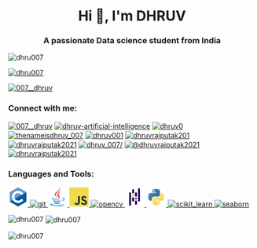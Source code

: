<h1 align="center">Hi 👋, I'm DHRUV</h1>
<h3 align="center">A passionate Data science student from India</h3>

<p align="left"> <img src="https://komarev.com/ghpvc/?username=dhru007&label=Profile%20views&color=0e75b6&style=flat" alt="dhru007" /> </p>

<p align="left"> <a href="https://github.com/ryo-ma/github-profile-trophy"><img src="https://github-profile-trophy.vercel.app/?username=dhru007" alt="dhru007" /></a> </p>

<p align="left"> <a href="https://twitter.com/007__dhruv" target="blank"><img src="https://img.shields.io/twitter/follow/007__dhruv?logo=twitter&style=for-the-badge" alt="007__dhruv" /></a> </p>

<h3 align="left">Connect with me:</h3>
<p align="left">
<a href="https://twitter.com/007__dhruv" target="blank"><img align="center" src="https://raw.githubusercontent.com/rahuldkjain/github-profile-readme-generator/master/src/images/icons/Social/twitter.svg" alt="007__dhruv" height="30" width="40" /></a>
<a href="https://linkedin.com/in/dhruv-artificial-intelligence" target="blank"><img align="center" src="https://raw.githubusercontent.com/rahuldkjain/github-profile-readme-generator/master/src/images/icons/Social/linked-in-alt.svg" alt="dhruv-artificial-intelligence" height="30" width="40" /></a>
<a href="https://kaggle.com/dhruv0" target="blank"><img align="center" src="https://raw.githubusercontent.com/rahuldkjain/github-profile-readme-generator/master/src/images/icons/Social/kaggle.svg" alt="dhruv0" height="30" width="40" /></a>
<a href="https://instagram.com/thenameisdhruv_007" target="blank"><img align="center" src="https://raw.githubusercontent.com/rahuldkjain/github-profile-readme-generator/master/src/images/icons/Social/instagram.svg" alt="thenameisdhruv_007" height="30" width="40" /></a>
<a href="https://www.codechef.com/users/dhruv001" target="blank"><img align="center" src="https://cdn.jsdelivr.net/npm/simple-icons@3.1.0/icons/codechef.svg" alt="dhruv001" height="30" width="40" /></a>
<a href="https://www.hackerrank.com/dhruvrajputak201" target="blank"><img align="center" src="https://raw.githubusercontent.com/rahuldkjain/github-profile-readme-generator/master/src/images/icons/Social/hackerrank.svg" alt="dhruvrajputak201" height="30" width="40" /></a>
<a href="https://codeforces.com/profile/dhruvrajputak2021" target="blank"><img align="center" src="https://raw.githubusercontent.com/rahuldkjain/github-profile-readme-generator/master/src/images/icons/Social/codeforces.svg" alt="dhruvrajputak2021" height="30" width="40" /></a>
<a href="https://www.leetcode.com/dhruv_007/" target="blank"><img align="center" src="https://raw.githubusercontent.com/rahuldkjain/github-profile-readme-generator/master/src/images/icons/Social/leet-code.svg" alt="dhruv_007/" height="30" width="40" /></a>
<a href="https://www.hackerearth.com/@dhruvrajputak2021" target="blank"><img align="center" src="https://raw.githubusercontent.com/rahuldkjain/github-profile-readme-generator/master/src/images/icons/Social/hackerearth.svg" alt="@dhruvrajputak2021" height="30" width="40" /></a>
<a href="https://auth.geeksforgeeks.org/user/dhruvrajputak2021" target="blank"><img align="center" src="https://raw.githubusercontent.com/rahuldkjain/github-profile-readme-generator/master/src/images/icons/Social/geeks-for-geeks.svg" alt="dhruvrajputak2021" height="30" width="40" /></a>
</p>

<h3 align="left">Languages and Tools:</h3>
<p align="left"> <a href="https://www.cprogramming.com/" target="_blank" rel="noreferrer"> <img src="https://raw.githubusercontent.com/devicons/devicon/master/icons/c/c-original.svg" alt="c" width="40" height="40"/> </a> <a href="https://git-scm.com/" target="_blank" rel="noreferrer"> <img src="https://www.vectorlogo.zone/logos/git-scm/git-scm-icon.svg" alt="git" width="40" height="40"/> </a> <a href="https://www.java.com" target="_blank" rel="noreferrer"> <img src="https://raw.githubusercontent.com/devicons/devicon/master/icons/java/java-original.svg" alt="java" width="40" height="40"/> </a> <a href="https://developer.mozilla.org/en-US/docs/Web/JavaScript" target="_blank" rel="noreferrer"> <img src="https://raw.githubusercontent.com/devicons/devicon/master/icons/javascript/javascript-original.svg" alt="javascript" width="40" height="40"/> </a> <a href="https://opencv.org/" target="_blank" rel="noreferrer"> <img src="https://www.vectorlogo.zone/logos/opencv/opencv-icon.svg" alt="opencv" width="40" height="40"/> </a> <a href="https://pandas.pydata.org/" target="_blank" rel="noreferrer"> <img src="https://raw.githubusercontent.com/devicons/devicon/2ae2a900d2f041da66e950e4d48052658d850630/icons/pandas/pandas-original.svg" alt="pandas" width="40" height="40"/> </a> <a href="https://www.python.org" target="_blank" rel="noreferrer"> <img src="https://raw.githubusercontent.com/devicons/devicon/master/icons/python/python-original.svg" alt="python" width="40" height="40"/> </a> <a href="https://scikit-learn.org/" target="_blank" rel="noreferrer"> <img src="https://upload.wikimedia.org/wikipedia/commons/0/05/Scikit_learn_logo_small.svg" alt="scikit_learn" width="40" height="40"/> </a> <a href="https://seaborn.pydata.org/" target="_blank" rel="noreferrer"> <img src="https://seaborn.pydata.org/_images/logo-mark-lightbg.svg" alt="seaborn" width="40" height="40"/> </a> </p>

<p><img align="left" src="https://github-readme-stats.vercel.app/api/top-langs?username=dhru007&show_icons=true&locale=en&layout=compact" alt="dhru007" /></p>

<p>&nbsp;<img align="center" src="https://github-readme-stats.vercel.app/api?username=dhru007&show_icons=true&locale=en" alt="dhru007" /></p>

<p><img align="center" src="https://github-readme-streak-stats.herokuapp.com/?user=dhru007&" alt="dhru007" /></p>

